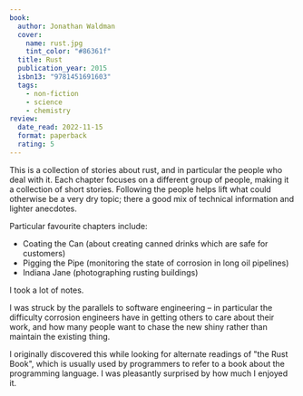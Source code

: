 ```yaml
---
book:
  author: Jonathan Waldman
  cover:
    name: rust.jpg
    tint_color: "#86361f"
  title: Rust
  publication_year: 2015
  isbn13: "9781451691603"
  tags:
    - non-fiction
    - science
    - chemistry
review:
  date_read: 2022-11-15
  format: paperback
  rating: 5
---
```


This is a collection of stories about rust, and in particular the people who deal with it.
Each chapter focuses on a different group of people, making it a collection of short stories.
Following the people helps lift what could otherwise be a very dry topic; there a good mix of technical information and lighter anecdotes.

Particular favourite chapters include:

*   Coating the Can (about creating canned drinks which are safe for customers)
*   Pigging the Pipe (monitoring the state of corrosion in long oil pipelines)
*   Indiana Jane (photographing rusting buildings)

I took a lot of notes.

I was struck by the parallels to software engineering – in particular the difficulty corrosion engineers have in getting others to care about their work, and how many people want to chase the new shiny rather than maintain the existing thing.

I originally discovered this while looking for alternate readings of "the Rust Book", which is usually used by programmers to refer to a book about the programming language.
I was pleasantly surprised by how much I enjoyed it.
